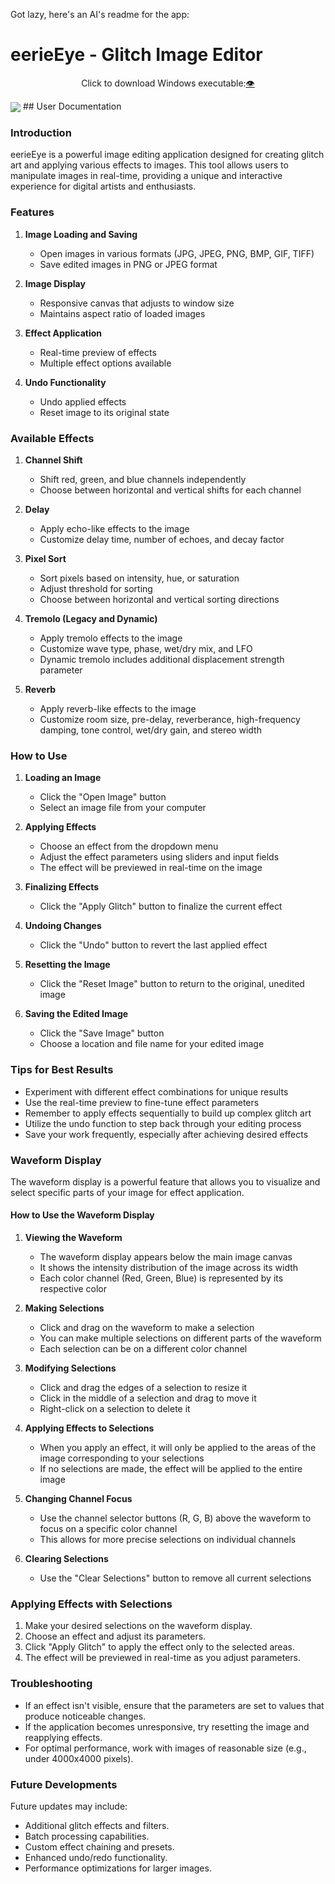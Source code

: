 Got lazy, here's an AI's readme for the app: 
# eerieEye - Glitch Image Editor

<p align="center">
  Click to download Windows executable:<a href="https://github.com/eerietheery/eerie_eye/releases/download/main/eerieEye.exe">👁️</a>
</p>
<img align="center" src="https://iili.io/dtbWfcv.png">
## User Documentation

### Introduction
eerieEye is a powerful image editing application designed for creating glitch art and applying various effects to images. This tool allows users to manipulate images in real-time, providing a unique and interactive experience for digital artists and enthusiasts.

### Features

1. **Image Loading and Saving**
   - Open images in various formats (JPG, JPEG, PNG, BMP, GIF, TIFF)
   - Save edited images in PNG or JPEG format

2. **Image Display**
   - Responsive canvas that adjusts to window size
   - Maintains aspect ratio of loaded images

3. **Effect Application**
   - Real-time preview of effects
   - Multiple effect options available

4. **Undo Functionality**
   - Undo applied effects
   - Reset image to its original state

### Available Effects

1. **Channel Shift**
   - Shift red, green, and blue channels independently
   - Choose between horizontal and vertical shifts for each channel

2. **Delay**
   - Apply echo-like effects to the image
   - Customize delay time, number of echoes, and decay factor

3. **Pixel Sort**
   - Sort pixels based on intensity, hue, or saturation
   - Adjust threshold for sorting
   - Choose between horizontal and vertical sorting directions

4. **Tremolo (Legacy and Dynamic)**
   - Apply tremolo effects to the image
   - Customize wave type, phase, wet/dry mix, and LFO
   - Dynamic tremolo includes additional displacement strength parameter

5. **Reverb**
   - Apply reverb-like effects to the image
   - Customize room size, pre-delay, reverberance, high-frequency damping, tone control, wet/dry gain, and stereo width

### How to Use

1. **Loading an Image**
   - Click the "Open Image" button
   - Select an image file from your computer

2. **Applying Effects**
   - Choose an effect from the dropdown menu
   - Adjust the effect parameters using sliders and input fields
   - The effect will be previewed in real-time on the image

3. **Finalizing Effects**
   - Click the "Apply Glitch" button to finalize the current effect

4. **Undoing Changes**
   - Click the "Undo" button to revert the last applied effect

5. **Resetting the Image**
   - Click the "Reset Image" button to return to the original, unedited image

6. **Saving the Edited Image**
   - Click the "Save Image" button
   - Choose a location and file name for your edited image

### Tips for Best Results

- Experiment with different effect combinations for unique results
- Use the real-time preview to fine-tune effect parameters
- Remember to apply effects sequentially to build up complex glitch art
- Utilize the undo function to step back through your editing process
- Save your work frequently, especially after achieving desired effects

### Waveform Display

The waveform display is a powerful feature that allows you to visualize and select specific parts of your image for effect application.

#### How to Use the Waveform Display

1. **Viewing the Waveform**
   - The waveform display appears below the main image canvas
   - It shows the intensity distribution of the image across its width
   - Each color channel (Red, Green, Blue) is represented by its respective color

2. **Making Selections**
   - Click and drag on the waveform to make a selection
   - You can make multiple selections on different parts of the waveform
   - Each selection can be on a different color channel

3. **Modifying Selections**
   - Click and drag the edges of a selection to resize it
   - Click in the middle of a selection and drag to move it
   - Right-click on a selection to delete it

4. **Applying Effects to Selections**
   - When you apply an effect, it will only be applied to the areas of the image corresponding to your selections
   - If no selections are made, the effect will be applied to the entire image

5. **Changing Channel Focus**
   - Use the channel selector buttons (R, G, B) above the waveform to focus on a specific color channel
   - This allows for more precise selections on individual channels

6. **Clearing Selections**
   - Use the "Clear Selections" button to remove all current selections

### Applying Effects with Selections

1. Make your desired selections on the waveform display.
2. Choose an effect and adjust its parameters.
3. Click "Apply Glitch" to apply the effect only to the selected areas.
4. The effect will be previewed in real-time as you adjust parameters.

### Troubleshooting

- If an effect isn't visible, ensure that the parameters are set to values that produce noticeable changes.
- If the application becomes unresponsive, try resetting the image and reapplying effects.
- For optimal performance, work with images of reasonable size (e.g., under 4000x4000 pixels).

### Future Developments

Future updates may include:
- Additional glitch effects and filters.
- Batch processing capabilities.
- Custom effect chaining and presets.
- Enhanced undo/redo functionality.
- Performance optimizations for larger images.
